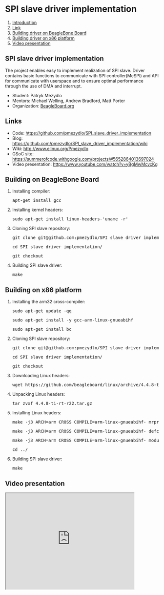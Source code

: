 <html>
<head>
    <meta charset="UTF-8">
</head>
<body>

<h1 id="top">SPI slave driver implementation</h1>
<ol>
	<li><a href="#intro">Introduction</a></li>
	<li><a href="#links">Link</a></li>
	<li><a href="#buildBBB">Building driver on BeagleBone Board</a></li>	
        <li><a href="#buildx86">Building driver on x86 platform</a></li>
	<li><a href="#video">Video presentation</a></li>
</ol>

<h2 id="intro">SPI slave driver implementation</h2>
<p>The project enables easy to implement realization of SPI slave. 
Driver contains basic functions to communicate with SPI controller(McSPI) 
and API for communicate with userspace and to ensure optimal performance 
through the use of DMA and interrupt.</p>
<ul>
        <li>Student: Patryk Mezydlo</li>
	<li>Mentors: Michael Welling, Andrew Bradford, Matt Porter</li>
	<li>Organization: <a href="https://beagleboard.org/">BeagleBoard.org</a>  </li>
</ul>
		
<h2 id="links">Links</h2>
<ul>	
	<li>Code: <a href="https://github.com/pmezydlo/SPI_slave_driver_implementation">https://github.com/pmezydlo/SPI_slave_driver_implementation</a></li>
	<li>Blog: <a href="https://github.com/pmezydlo/SPI_slave_driver_implementation/wiki"> https://github.com/pmezydlo/SPI_slave_driver_implementation/wiki</a></li>
	<li>Wiki: <a href="http://www.elinux.org/Pmezydlo">http://www.elinux.org/Pmezydlo</a></li>
	<li>GSoC site: <a href="https://summerofcode.withgoogle.com/projects/#5652864013697024"> https://summerofcode.withgoogle.com/projects/#5652864013697024</a> </li>
	<li>Video presentation: <a href="https://www.youtube.com/watch?v=yBgMwMcvcKg">https://www.youtube.com/watch?v=yBgMwMcvcKg</a></li>
</ul>	
		
		
<h2 id="buildBBB">Building on BeagleBone Board</h2>	
<ol>
	<li>Installing compiler:</li>
	<pre>apt-get install gcc</pre>
	<li>Installing kernel headers:</li>
	<pre>sudo apt-get install linux-headers-'uname -r'</pre>
	<li>Cloning SPI slave repository:</li>
	<pre>git clone git@github.com:pmezydlo/SPI_slave_driver_implementation.git</pre>
	<pre>cd SPI_slave_driver_implementation/</pre>	
	<pre>git checkout</pre>
	<li>Building SPI slave driver:</li>
	<pre>make</pre>				
</ol>
<h2 id="buildx86">Building on x86 platform</h2>	
<ol>
	<li>Installing the arm32 cross-compiler:</li>
	<pre>sudo apt-get update -qq</pre>
	<pre>sudo apt-get install -y gcc-arm-linux-gnueabihf</pre>
	<pre>sudo apt-get install bc </pre>
	<li>Cloning SPI slave repository:</li>
	<pre>git clone git@github.com:pmezydlo/SPI_slave_driver_implementation.git</pre>	
	<pre>cd SPI_slave_driver_implementation/</pre>
	<pre>git checkout</pre>	
	<li>Downloading Linux headers:</li>
	<pre>wget https://github.com/beagleboard/linux/archive/4.4.8-ti-rt-r22.tar.gz</pre>
	<li>Unpacking Linux headers:</li>
	<pre>tar zvxf 4.4.8-ti-rt-r22.tar.gz</pre>
	<li>Installing Linux headers:</li>
	<pre>make -j3 ARCH=arm CROSS_COMPILE=arm-linux-gnueabihf- mrproper</pre>
	<pre>make -j3 ARCH=arm CROSS_COMPILE=arm-linux-gnueabihf- defconfig</pre>
	<pre>make -j3 ARCH=arm CROSS_COMPILE=arm-linux-gnueabihf- modules</pre>	
	<pre>cd ../</pre>
	<li>Building SPI slave driver:</li>
	<pre>make</pre>				
</ol>

<h2 id="video">Video presentation</h2>	
<iframe width="420" height="315"
src="http://www.youtube.com/embed/yBgMwMcvcKg?autoplay=0">
</iframe>
</body>
</html>
